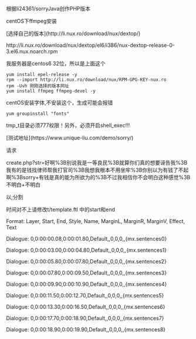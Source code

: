 根据li24361/sorryJava创作PHP版本

<p>centOS下ffmpeg安装</p>
<p>[选择自己的版本](http://li.nux.ro/download/nux/dextop/)</p>   
<p>http://li.nux.ro/download/nux/dextop/el6/i386/nux-dextop-release-0-3.el6.nux.noarch.rpm</p>
<p>我服务器是centos6 32位，所以是上面这个</p>

	yum install epel-release -y
	rpm --import http://li.nux.ro/download/nux/RPM-GPG-KEY-nux.ro
	rpm -Uvh 刚刚选择的版本网址
    yum install ffmpeg ffmpeg-devel -y

<p>centOS安装字体,不安装这个，生成可能会报错</p>

	yum groupinstall "fonts"

<p>tmp_t目录必须777权限！另外，必须开启shell_exec!!!</p>
	
	
<p>[测试地址](https://www.unique-liu.com/demo/sorry/)</p>
<p>请求</p>
<p>create.php?str=好啊%3B别说我是一等良民%3B就算你们真的想要诬告我%3B我有的是钱找律师帮我打官司%3B我想我根本不用坐牢%3B你别以为有钱了不起啊%3Bsorry+有钱是真的能为所欲为的%3B不过我相信你不会明白这种感觉%3B不明白+不明白</p>
<p>以;分割</p>


<p>时间对不上请修改t/template.ftl 中的start和end</p>
<p>Format: Layer, Start, End, Style, Name, MarginL, MarginR, MarginV, Effect, Text</p>
<p>Dialogue: 0,0:00:00.08,0:00:01.80,Default,,0,0,0,,{mx.sentences0}</p>
<p>Dialogue: 0,0:00:03.00,0:00:04.80,Default,,0,0,0,,{mx.sentences1}</p>
<p>Dialogue: 0,0:00:05.80,0:00:07.80,Default,,0,0,0,,{mx.sentences2}</p>
<p>Dialogue: 0,0:00:07.80,0:00:09.50,Default,,0,0,0,,{mx.sentences3}</p>
<p>Dialogue: 0,0:00:09.90,0:00:10.90,Default,,0,0,0,,{mx.sentences4}</p>
<p>Dialogue: 0,0:00:11.50,0:00:12.70,Default,,0,0,0,,{mx.sentences5}</p>
<p>Dialogue: 0,0:00:13.30,0:00:16.50,Default,,0,0,0,,{mx.sentences6}</p>
<p>Dialogue: 0,0:00:17.70,0:00:18.90,Default,,0,0,0,,{mx.sentences7}</p>
<p>Dialogue: 0,0:00:18.90,0:00:19.90,Default,,0,0,0,,{mx.sentences8}</p>
